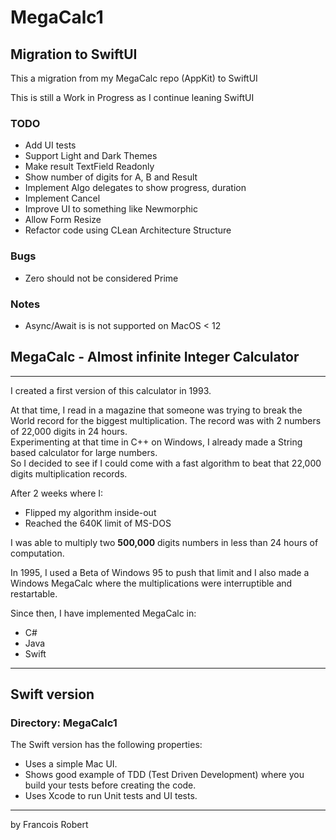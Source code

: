 # MegaCalc1

## Migration to SwiftUI
This a migration from my MegaCalc repo (AppKit) to SwiftUI

This is still a Work in Progress as I continue leaning SwiftUI

### TODO
- Add UI tests
- Support Light and Dark Themes
- Make result TextField Readonly
- Show number of digits for A, B and Result
- Implement Algo delegates to show progress, duration
- Implement Cancel
- Improve UI to something like Newmorphic
- Allow Form Resize
- Refactor code using CLean Architecture Structure

### Bugs
- Zero should not be considered Prime

### Notes
- Async/Await is is not supported on MacOS < 12


## MegaCalc - Almost infinite Integer Calculator
---
I created a first version of this calculator in 1993.  

At that time, I read in a magazine that someone was trying to break the World record for the biggest multiplication. The record was with 2 numbers of 22,000 digits in 24 hours.  
Experimenting at that time in C++ on Windows, I already made a String based calculator for large numbers.  
So I decided to see if I could come with a fast algorithm to beat that 22,000 digits multiplication records.

After 2 weeks where I:
- Flipped my algorithm inside-out
- Reached the 640K limit of MS-DOS

I was able to multiply two **500,000** digits numbers in less than 24 hours of computation.

In 1995, I used a Beta of Windows 95 to push that limit and I also made a Windows MegaCalc where the multiplications were interruptible and restartable.

Since then, I have implemented MegaCalc in:
- C#
- Java
- Swift

---
## Swift version
### Directory: MegaCalc1
The Swift version has the following properties:
- Uses a simple Mac UI.
- Shows good example of TDD (Test Driven Development) where you build your tests before creating the code.
- Uses Xcode to run Unit tests and UI tests.

---
by Francois Robert 

